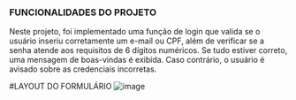 ### FUNCIONALIDADES DO PROJETO

Neste projeto, foi implementado uma função de login que valida se o usuário inseriu corretamente um e-mail ou CPF, além de verificar se a senha atende aos requisitos de 6 dígitos numéricos. Se tudo estiver correto, uma mensagem de boas-vindas é exibida. Caso contrário, o usuário é avisado sobre as credenciais incorretas. 



#LAYOUT DO FORMULÁRIO 
![image](https://github.com/user-attachments/assets/aaac539a-a627-4027-9d05-e4a0b576a811)
